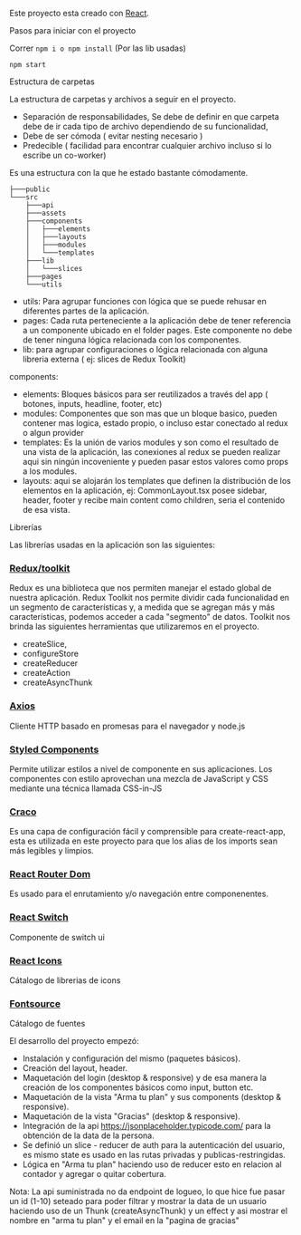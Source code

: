 Este proyecto esta creado con [React](https://github.com/facebook/create-react-app).

Pasos para iniciar con el proyecto

Correr `npm i o npm install` (Por las lib usadas)

`npm start`

Estructura de carpetas

La estructura de carpetas y archivos a seguir en el proyecto.

- Separación de responsabilidades, Se debe de definir en que carpeta debe de ir cada tipo de archivo dependiendo de su funcionalidad,
- Debe de ser cómoda ( evitar nesting necesario )
- Predecible ( facilidad para encontrar cualquier archivo incluso si lo escribe un co-worker)

Es una estructura con la que he estado bastante cómodamente.

```
├───public
└───src
    ├───api
    ├───assets
    ├───components
    │   ├───elements
    │   ├───layouts
    │   ├───modules
    │   └───templates
    ├───lib
    │   └───slices
    ├───pages
    └───utils
```

- utils: Para agrupar funciones con lógica que se puede rehusar en diferentes partes de la aplicación.
- pages: Cada ruta perteneciente a la aplicación debe de tener referencia a un componente ubicado en el folder pages. Este componente no debe de tener ninguna lógica relacionada con los componentes.
- lib: para agrupar configuraciones o lógica relacionada con alguna libreria externa ( ej: slices de Redux Toolkit)

components:

- elements: Bloques básicos para ser reutilizados a través del app ( botones, inputs, headline, footer, etc)
- modules: Componentes que son mas que un bloque basico, pueden contener mas logica, estado propio, o incluso estar conectado al redux o algun provider
- templates: Es la unión de varios modules y son como el resultado de una vista de la aplicación, las conexiones al redux se pueden realizar aqui sin ningún incoveniente y pueden pasar estos valores como props a los modules.
- layouts: aqui se alojarán los templates que definen la distribución de los elementos en la aplicación, ej: CommonLayout.tsx posee sidebar, header, footer y recibe main content como children, seria el contenido de esa vista.

Librerías

Las librerías usadas en la aplicación son las siguientes:

### [Redux/toolkit][redux/toolkit]

Redux es una biblioteca que nos permiten manejar el estado global de nuestra aplicación.
Redux Toolkit nos permite dividir cada funcionalidad en un segmento de características y, a medida que se agregan más y más características, podemos acceder a cada "segmento" de datos.
Toolkit nos brinda las siguientes herramientas que utilizaremos en el proyecto.

- createSlice,
- configureStore
- createReducer
- createAction
- createAsyncThunk

### [Axios][axios]

Cliente HTTP basado en promesas para el navegador y node.js

### [Styled Components][styled-components]

Permite utilizar estilos a nivel de componente en sus aplicaciones. Los componentes con estilo aprovechan una mezcla de JavaScript y CSS mediante una técnica llamada CSS-in-JS

### [Craco][craco]

Es una capa de configuración fácil y comprensible para create-react-app, esta es utilizada en este proyecto para que los alias de los imports sean más legibles y limpios.

### [React Router Dom][react-router-dom]

Es usado para el enrutamiento y/o navegación entre componenentes.

### [React Switch][react-switch]

Componente de switch ui

### [React Icons][react-icons]

Cátalogo de librerias de icons

### [Fontsource][fontsource]

Cátalogo de fuentes

[redux/toolkit]: https://redux-toolkit.js.org/introduction/getting-started "Redux/toolkit"
[axios]: https://axios-http.com "Axios"
[styled-components]: https://styled-components.com/ "Styled Components"
[craco]: https://github.com/gsoft-inc/craco "Craco"
[react-router-dom]: https://reactrouter.com/web/guides/quick-start "React Router Dom"
[react-switch]: https://github.com/markusenglund/react-switch "React Switch"
[react-icons]: https://react-icons.github.io/react-icons/ "React Icons"
[fontsource]: https://fontsource.org/ "Fontsource"

El desarrollo del proyecto empezó:

- Instalación y configuración del mismo (paquetes básicos).
- Creación del layout, header.
- Maquetación del login (desktop & responsive) y de esa manera la creación de los componentes básicos como input, button etc.
- Maquetación de la vista "Arma tu plan" y sus components (desktop & responsive).
- Maquetación de la vista "Gracias" (desktop & responsive).
- Integración de la api https://jsonplaceholder.typicode.com/ para la obtención de la data de la persona.
- Se definió un slice - reducer de auth para la autenticación del usuario, es mismo state es usado en las rutas privadas y publicas-restringidas.
- Lógica en "Arma tu plan" haciendo uso de reducer esto en relacion al contador y agregar o quitar cobertura.

Nota: La api suministrada no da endpoint de logueo, lo que hice fue pasar un id (1-10) seteado para poder filtrar y mostrar la data de un usuario haciendo uso de un Thunk (createAsyncThunk) y un effect y asi mostrar el nombre en "arma tu plan" y el email en la "pagina de gracias"
